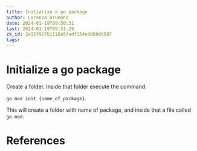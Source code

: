 ```yaml
---
title: Initialize a go package
author: Lorenzo Drumond
date: 2024-01-19T09:50:31
last: 2024-01-19T09:51:29
zk_id: 2e95f927b1118a5fadf154ed86b0d507
tags: 
---
```



# Initialize a go package
Create a folder. Inside that folder execute the command:

`go mod init {name_of_package}`.

This will create a folder with name of package, and inside that a file called `go.mod`.

# References
